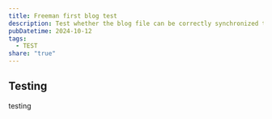 ```yaml
---
title: Freeman first blog test
description: Test whether the blog file can be correctly synchronized to astro
pubDatetime: 2024-10-12
tags:
  - TEST
share: "true"
---
```

## Testing
testing

